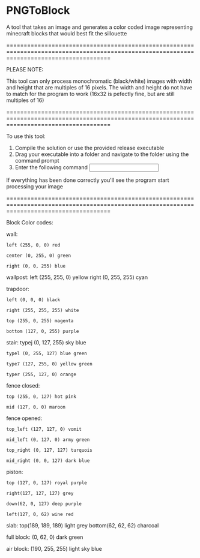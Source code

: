 # PNGToBlock
A tool that takes an image and generates a color coded image representing minecraft blocks that would best fit the sillouette

==========================================================================================================================================

PLEASE NOTE:

This tool can only process monochromatic (black/white) images with width and height that are multiples of 16 pixels.  The width and height
do not have to match for the program to work (16x32 is pefectly fine, but are still multiples of 16)

==========================================================================================================================================

To use this tool:

1) Compile the solution or use the provided release executable
2) Drag your executable into a folder and navigate to the folder using the command prompt
3) Enter the following command <Name of executable> <Input image filepath> <Output image name>
  
If everything has been done correctly you'll see the program start processing your image

==========================================================================================================================================
  
Block Color codes:
  
wall:
  
    left (255, 0, 0) red
  
    center (0, 255, 0) green
  
    right (0, 0, 255) blue

wallpost:
    left (255, 255, 0) yellow
    right (0, 255, 255) cyan

trapdoor:
  
    left (0, 0, 0) black
  
    right (255, 255, 255) white
  
    top (255, 0, 255) magenta
  
    bottom (127, 0, 255) purple

stair:
    typej (0, 127, 255) sky blue
  
    typel (0, 255, 127) blue green
  
    type7 (127, 255, 0) yellow green
  
    typer (255, 127, 0) orange

fence closed:
  
    top (255, 0, 127) hot pink
  
    mid (127, 0, 0) maroon

fence opened:
  
    top_left (127, 127, 0) vomit
 
    mid_left (0, 127, 0) army green
  
    top_right (0, 127, 127) turquois
  
    mid_right (0, 0, 127) dark blue

piston:
  
    top (127, 0, 127) royal purple
  
    right(127, 127, 127) grey
  
    down(62, 0, 127) deep purple
  
    left(127, 0, 62) wine red

slab:
    top(189, 189, 189) light grey
    bottom(62, 62, 62) charcoal

full block:
    (0, 62, 0) dark green

air block:
    (190, 255, 255) light sky blue
